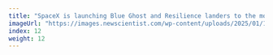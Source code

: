 ```yaml
---
title: "SpaceX is launching Blue Ghost and Resilience landers to the moon"
imageUrl: "https://images.newscientist.com/wp-content/uploads/2025/01/14141510/SEI_235933443.jpg?width=788"
index: 12
weight: 12
---
```

